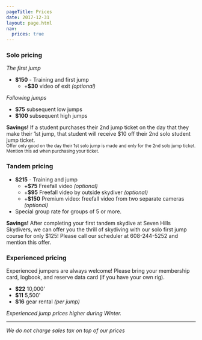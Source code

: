 ```yaml
---
pageTitle: Prices
date: 2017-12-31
layout: page.html
nav:
  prices: true
---
```


### Solo pricing

*The first jump*

 * **$150** - Training and first jump
   * +**$30** video of exit *(optional)*

*Following jumps*

 * **$75** subsequent low jumps
 * **$100** subsequent high jumps

<div class="note"><strong>Savings!</strong> If a student purchases their 2nd jump ticket on the day that they make their 1st jump, that student will receive $10 off their 2nd solo student jump ticket. 
<br><small>Offer only good on the day their 1st solo jump is made and only for the 2nd solo jump ticket. Mention this ad when purchasing your ticket.</small>
</div>

### Tandem pricing

 * **$215** - Training and jump
   * +**$75** Freefall video *(optional)*
   * +**$95** Freefall video by outside skydiver *(optional)*
   * +**$150** Premium video: freefall video from two separate cameras *(optional)*
 * Special group rate for groups of 5 or more.

<div class="note"><strong>Savings!</strong> After completing your first tandem skydive at Seven Hills Skydivers, we can offer you the thrill of skydiving with our solo first jump course for only $125! Please call our scheduler at 608-244-5252 and mention this offer.
</div>

### Experienced pricing

Experienced jumpers are always welcome! Please bring your membership card, logbook, and reserve data card (if you have your own rig).

 * **$22** 10,000'
 * **$11** 5,500'
 * **$16** gear rental *(per jump)*

*Experienced jump prices higher during Winter.*

----

*We do not charge sales tax on top of our prices*
